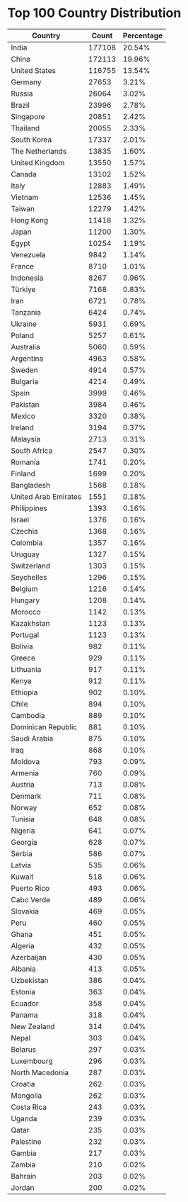 # Top 100 Country Distribution
| Country | Count | Percentage |
|----|----|----|
| India | 177108 | 20.54% |
| China | 172113 | 19.96% |
| United States | 116755 | 13.54% |
| Germany | 27653 | 3.21% |
| Russia | 26064 | 3.02% |
| Brazil | 23996 | 2.78% |
| Singapore | 20851 | 2.42% |
| Thailand | 20055 | 2.33% |
| South Korea | 17337 | 2.01% |
| The Netherlands | 13835 | 1.60% |
| United Kingdom | 13550 | 1.57% |
| Canada | 13102 | 1.52% |
| Italy | 12883 | 1.49% |
| Vietnam | 12536 | 1.45% |
| Taiwan | 12279 | 1.42% |
| Hong Kong | 11418 | 1.32% |
| Japan | 11200 | 1.30% |
| Egypt | 10254 | 1.19% |
| Venezuela | 9842 | 1.14% |
| France | 8710 | 1.01% |
| Indonesia | 8267 | 0.96% |
| Türkiye | 7168 | 0.83% |
| Iran | 6721 | 0.78% |
| Tanzania | 6424 | 0.74% |
| Ukraine | 5931 | 0.69% |
| Poland | 5257 | 0.61% |
| Australia | 5060 | 0.59% |
| Argentina | 4963 | 0.58% |
| Sweden | 4914 | 0.57% |
| Bulgaria | 4214 | 0.49% |
| Spain | 3999 | 0.46% |
| Pakistan | 3984 | 0.46% |
| Mexico | 3320 | 0.38% |
| Ireland | 3194 | 0.37% |
| Malaysia | 2713 | 0.31% |
| South Africa | 2547 | 0.30% |
| Romania | 1741 | 0.20% |
| Finland | 1699 | 0.20% |
| Bangladesh | 1568 | 0.18% |
| United Arab Emirates | 1551 | 0.18% |
| Philippines | 1393 | 0.16% |
| Israel | 1376 | 0.16% |
| Czechia | 1368 | 0.16% |
| Colombia | 1357 | 0.16% |
| Uruguay | 1327 | 0.15% |
| Switzerland | 1303 | 0.15% |
| Seychelles | 1296 | 0.15% |
| Belgium | 1216 | 0.14% |
| Hungary | 1208 | 0.14% |
| Morocco | 1142 | 0.13% |
| Kazakhstan | 1123 | 0.13% |
| Portugal | 1123 | 0.13% |
| Bolivia | 982 | 0.11% |
| Greece | 929 | 0.11% |
| Lithuania | 917 | 0.11% |
| Kenya | 912 | 0.11% |
| Ethiopia | 902 | 0.10% |
| Chile | 894 | 0.10% |
| Cambodia | 889 | 0.10% |
| Dominican Republic | 881 | 0.10% |
| Saudi Arabia | 875 | 0.10% |
| Iraq | 868 | 0.10% |
| Moldova | 793 | 0.09% |
| Armenia | 760 | 0.09% |
| Austria | 713 | 0.08% |
| Denmark | 711 | 0.08% |
| Norway | 652 | 0.08% |
| Tunisia | 648 | 0.08% |
| Nigeria | 641 | 0.07% |
| Georgia | 628 | 0.07% |
| Serbia | 586 | 0.07% |
| Latvia | 535 | 0.06% |
| Kuwait | 518 | 0.06% |
| Puerto Rico | 493 | 0.06% |
| Cabo Verde | 489 | 0.06% |
| Slovakia | 469 | 0.05% |
| Peru | 460 | 0.05% |
| Ghana | 451 | 0.05% |
| Algeria | 432 | 0.05% |
| Azerbaijan | 430 | 0.05% |
| Albania | 413 | 0.05% |
| Uzbekistan | 386 | 0.04% |
| Estonia | 363 | 0.04% |
| Ecuador | 358 | 0.04% |
| Panama | 318 | 0.04% |
| New Zealand | 314 | 0.04% |
| Nepal | 303 | 0.04% |
| Belarus | 297 | 0.03% |
| Luxembourg | 296 | 0.03% |
| North Macedonia | 287 | 0.03% |
| Croatia | 262 | 0.03% |
| Mongolia | 262 | 0.03% |
| Costa Rica | 243 | 0.03% |
| Uganda | 239 | 0.03% |
| Qatar | 235 | 0.03% |
| Palestine | 232 | 0.03% |
| Gambia | 217 | 0.03% |
| Zambia | 210 | 0.02% |
| Bahrain | 203 | 0.02% |
| Jordan | 200 | 0.02% |
